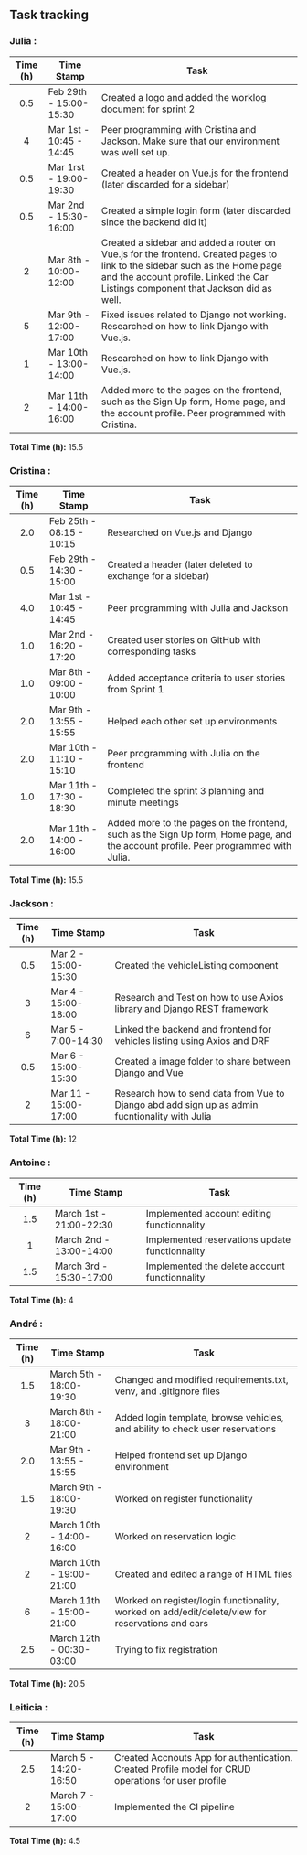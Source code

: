 ## Task tracking

### Julia :

| Time (h) | Time Stamp            | Task                                                                                                                          |
| :------: | ----------------------|------------------------------------------------------------------------------------------------------------------------------ |
|    0.5   | Feb 29th - 15:00-15:30 |Created a logo and added the worklog document for sprint 2|
|   4    | Mar 1st - 10:45 - 14:45 | Peer programming with Cristina and Jackson. Make sure that our environment was well set up.|
|    0.5   | Mar 1rst - 19:00-19:30 |Created a header on Vue.js for the frontend (later discarded for a sidebar)|
|    0.5   | Mar 2nd - 15:30-16:00 |Created a simple login form (later discarded since the backend did it)|
|    2   | Mar 8th - 10:00-12:00 |Created a sidebar and added a router on Vue.js for the frontend. Created pages to link to the sidebar such as the Home page and the account profile. Linked the Car Listings component that Jackson did as well.|
|    5   | Mar 9th - 12:00-17:00 |Fixed issues related to Django not working. Researched on how to link Django with Vue.js.|
|    1   | Mar 10th - 13:00-14:00 |Researched on how to link Django with Vue.js.|
|    2   | Mar 11th - 14:00-16:00 |Added more to the pages on the frontend, such as the Sign Up form, Home page, and the account profile. Peer programmed with Cristina.|



**Total Time (h):** 15.5

### Cristina :

| Time (h) | Time Stamp               | Task                                                                          |
| :------: | ------------------------ | ------------------------------------------------------------------------------ |
|   2.0    | Feb 25th - 08:15 - 10:15| Researched on Vue.js and Django                                              |
|   0.5    | Feb 29th - 14:30 - 15:00| Created a header (later deleted to exchange for a sidebar)                   |
|   4.0    | Mar 1st - 10:45 - 14:45 | Peer programming with Julia and Jackson                                      |
|   1.0    | Mar 2nd - 16:20 - 17:20 | Created user stories on GitHub with corresponding tasks                      |
|   1.0    | Mar 8th - 09:00 - 10:00 | Added acceptance criteria to user stories from Sprint 1                       |
|   2.0    | Mar 9th - 13:55 - 15:55 | Helped each other set up environments                                        |
|   2.0    | Mar 10th - 11:10 - 15:10| Peer programming with Julia on the frontend                                  |
|   1.0    | Mar 11th - 17:30 - 18:30| Completed the sprint 3 planning and minute meetings                          |
|   2.0    | Mar 11th - 14:00 - 16:00| Added more to the pages on the frontend, such as the Sign Up form, Home page, and the account profile. Peer programmed with Julia. |



**Total Time (h):** 15.5

### Jackson :

| Time (h) | Time Stamp            | Task                                                                                                                          |
| :------: | ----------------------|------------------------------------------------------------------------------------------------------------------------------ |
|    0.5   | Mar   2 - 15:00-15:30 |Created the vehicleListing component                                                                                           |
|    3     | Mar   4 - 15:00-18:00 |Research and Test on how to use Axios library and Django REST framework                                                        |
|    6     | Mar   5 - 7:00-14:30  |Linked the backend and frontend for vehicles listing using Axios and DRF                                                       |
|    0.5   | Mar   6 - 15:00-15:30 |Created a image folder to share between Django and Vue                                                                         |
|    2     | Mar   11 - 15:00-17:00|Research how to send data from Vue to Django abd add sign up as admin fucntionality with Julia    

**Total Time (h):** 12
 
### Antoine :

| Time (h) | Time Stamp            | Task                                                                                                                          |
| :------: |-----------------------|-------------------------------------------------------------------------------------------------------------------------------|  
|    1.5   | March 1st - 21:00-22:30| Implemented account editing functionnality|
|    1     | March 2nd - 13:00-14:00| Implemented reservations update functionnality|
|    1.5   | March 3rd - 15:30-17:00 | Implemented the delete account functionnality|


**Total Time (h):** 4               

### André :

| Time (h) | Time Stamp            | Task                                                                                                                          |
| :------: | ----------------------|------------------------------------------------------------------------------------------------------------------------------ |
|    1.5   | March 5th - 18:00-19:30 | Changed and modified requirements.txt, venv, and .gitignore files |
|    3     | March 8th - 18:00-21:00 | Added login template, browse vehicles, and ability to check user reservations |
|   2.0    | Mar 9th - 13:55 - 15:55 | Helped frontend set up Django environment |
|    1.5   | March 9th - 18:00-19:30 | Worked on register functionality |
|    2     | March 10th - 14:00-16:00 | Worked on reservation logic |
|    2     | March 10th - 19:00-21:00 | Created and edited a range of HTML files |
|    6     | March 11th - 15:00-21:00 | Worked on register/login functionality, worked on add/edit/delete/view for reservations and cars |
|    2.5     | March 12th - 00:30-03:00 | Trying to fix registration |

**Total Time (h):** 20.5

### Leiticia :

| Time (h) | Time Stamp            | Task                                                                                                                          |
| :------: | ----------------------|------------------------------------------------------------------------------------------------------------------------------ |
|    2.5   | March 5 - 14:20-16:50 |Created Accnouts App for authentication. Created Profile model for CRUD operations for user profile|
|    2     | March 7 - 15:00-17:00 |Implemented the CI pipeline | 

**Total Time (h):** 4.5
